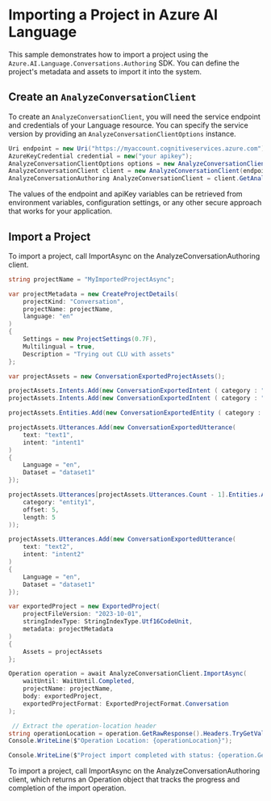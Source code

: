 # Importing a Project in Azure AI Language

This sample demonstrates how to import a project using the `Azure.AI.Language.Conversations.Authoring` SDK. You can define the project's metadata and assets to import it into the system.

## Create an `AnalyzeConversationClient`

To create an `AnalyzeConversationClient`, you will need the service endpoint and credentials of your Language resource. You can specify the service version by providing an `AnalyzeConversationClientOptions` instance.

```C# Snippet:CreateAnalyzeConversationClientForSpecificApiVersion
Uri endpoint = new Uri("https://myaccount.cognitiveservices.azure.com");
AzureKeyCredential credential = new("your apikey");
AnalyzeConversationClientOptions options = new AnalyzeConversationClientOptions(AnalyzeConversationClientOptions.ServiceVersion.V2024_11_15_Preview);
AnalyzeConversationClient client = new AnalyzeConversationClient(endpoint, credential, options);
AnalyzeConversationAuthoring AnalyzeConversationClient = client.GetAnalyzeConversationAnalyzeConversationClient();
```

The values of the endpoint and apiKey variables can be retrieved from environment variables, configuration settings, or any other secure approach that works for your application.

## Import a Project

To import a project, call ImportAsync on the AnalyzeConversationAuthoring client.

```C# Snippet:Sample2_ConversationsAuthoring_ImportAsync
string projectName = "MyImportedProjectAsync";

var projectMetadata = new CreateProjectDetails(
    projectKind: "Conversation",
    projectName: projectName,
    language: "en"
)
{
    Settings = new ProjectSettings(0.7F),
    Multilingual = true,
    Description = "Trying out CLU with assets"
};

var projectAssets = new ConversationExportedProjectAssets();

projectAssets.Intents.Add(new ConversationExportedIntent ( category : "intent1" ));
projectAssets.Intents.Add(new ConversationExportedIntent ( category : "intent2" ));

projectAssets.Entities.Add(new ConversationExportedEntity ( category : "entity1" ));

projectAssets.Utterances.Add(new ConversationExportedUtterance(
    text: "text1",
    intent: "intent1"
)
{
    Language = "en",
    Dataset = "dataset1"
});

projectAssets.Utterances[projectAssets.Utterances.Count - 1].Entities.Add(new ExportedUtteranceEntityLabel(
    category: "entity1",
    offset: 5,
    length: 5
));

projectAssets.Utterances.Add(new ConversationExportedUtterance(
    text: "text2",
    intent: "intent2"
)
{
    Language = "en",
    Dataset = "dataset1"
});

var exportedProject = new ExportedProject(
    projectFileVersion: "2023-10-01",
    stringIndexType: StringIndexType.Utf16CodeUnit,
    metadata: projectMetadata
)
{
    Assets = projectAssets
};

Operation operation = await AnalyzeConversationClient.ImportAsync(
    waitUntil: WaitUntil.Completed,
    projectName: projectName,
    body: exportedProject,
    exportedProjectFormat: ExportedProjectFormat.Conversation
);

 // Extract the operation-location header
string operationLocation = operation.GetRawResponse().Headers.TryGetValue("operation-location", out var location) ? location : null;
Console.WriteLine($"Operation Location: {operationLocation}");

Console.WriteLine($"Project import completed with status: {operation.GetRawResponse().Status}");
```

To import a project, call ImportAsync on the AnalyzeConversationAuthoring client, which returns an Operation object that tracks the progress and completion of the import operation.
